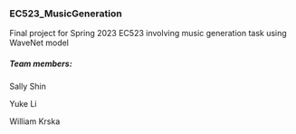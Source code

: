 ### EC523_MusicGeneration
Final project for Spring 2023 EC523 involving music generation task using WaveNet model

##### Team members: 

Sally Shin

Yuke Li

William Krska
